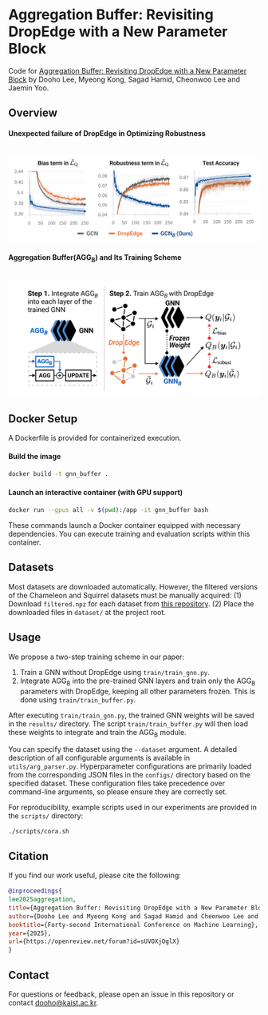 # Aggregation Buffer: Revisiting DropEdge with a New Parameter Block

Code for [Aggregation Buffer: Revisiting DropEdge with a New Parameter Block](https://arxiv.org/abs/2505.20840) by Dooho Lee, Myeong Kong, Sagad Hamid, Cheonwoo Lee and Jaemin Yoo.

## Overview

#### Unexpected failure of DropEdge in Optimizing Robustness

<p align="center">
  <br />
  <img src="imgs/robustness_optimization.png" width="800">
  <br />
</p>

#### Aggregation Buffer(AGG<sub>B</sub>) and Its Training Scheme

<p align="center">
  <br />
  <img src="imgs/framework.png" width="720">
  <br />
</p>

## Docker Setup

A Dockerfile is provided for containerized execution.

#### Build the image

```bash
docker build -t gnn_buffer .
```

#### Launch an interactive container (with GPU support)

```bash
docker run --gpus all -v $(pwd):/app -it gnn_buffer bash
```

These commands launch a Docker container equipped with necessary dependencies. You can execute training and evaluation scripts within this container.

## Datasets

Most datasets are downloaded automatically. However, the filtered versions of the Chameleon and Squirrel datasets must be manually acquired: (1) Download `filtered.npz` for each dataset from [this repository](https://github.com/yandex-research/heterophilous-graphs/tree/main/data). (2) Place the downloaded files in `dataset/` at the project root.

## Usage

We propose a two-step training scheme in our paper:

1. Train a GNN without DropEdge using `train/train_gnn.py`.
2. Integrate AGG<sub>B</sub> into the pre-trained GNN layers and train only the AGG<sub>B</sub> parameters with DropEdge, keeping all other parameters frozen. This is done using `train/train_buffer.py`.

After executing `train/train_gnn.py`, the trained GNN weights will be saved in the `results/` directory. The script `train/train_buffer.py` will then load these weights to integrate and train the AGG<sub>B</sub> module.

You can specify the dataset using the `--dataset` argument. A detailed description of all configurable arguments is available in `utils/arg_parser.py`. Hyperparameter configurations are primarily loaded from the corresponding JSON files in the `configs/` directory based on the specified dataset. These configuration files take precedence over command-line arguments, so please ensure they are correctly set.

For reproducibility, example scripts used in our experiments are provided in the `scripts/` directory:

```
./scripts/cora.sh
```

## Citation

If you find our work useful, please cite the following:

```BibTeX
@inproceedings{
lee2025aggregation,
title={Aggregation Buffer: Revisiting DropEdge with a New Parameter Block},
author={Dooho Lee and Myeong Kong and Sagad Hamid and Cheonwoo Lee and Jaemin Yoo},
booktitle={Forty-second International Conference on Machine Learning},
year={2025},
url={https://openreview.net/forum?id=sUVOXjOglX}
}
```

## Contact

For questions or feedback, please open an issue in this repository or contact dooho@kaist.ac.kr.
